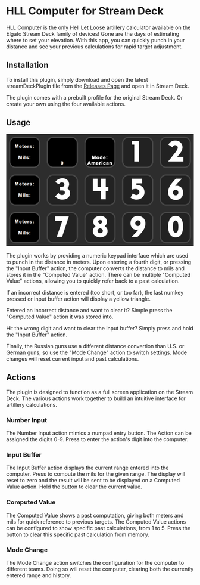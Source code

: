 # HLL Computer for Stream Deck

HLL Computer is the only Hell Let Loose artillery calculator available on the Elgato Stream Deck family of devices!
Gone are the days of estimating where to set your elevation. With this app, you can quickly punch in your distance
and see your previous calculations for rapid target adjustment.

## Installation

To install this plugin, simply download and open the latest streamDeckPlugin file from the [Releases Page](https://github.com/nik-johnson-net/streamdeck-hll-computer/releases) and open it in Stream Deck.

The plugin comes with a prebuilt profile for the original Stream Deck. Or create your own using the four available actions.

## Usage

![example](assets/base.png "Example image of profile")

The plugin works by providing a numeric keypad interface which are used to punch in the distance in meters. Upon entering a fourth digit, or
pressing the "Input Buffer" action, the computer converts the distance to mils and stores it in the "Computed Value" action. There can be
multiple "Computed Value" actions, allowing you to quickly refer back to a past calculation.

If an incorrect distance is entered (too short, or too far), the last numkey pressed or input buffer action will display a yellow triangle.

Entered an incorrect distance and want to clear it? Simple press the "Computed Value" action it was stored into.

Hit the wrong digit and want to clear the input buffer? Simply press and hold the "Input Buffer" action.

Finally, the Russian guns use a different distance convertion than U.S. or German guns, so use the "Mode Change" action to switch settings. Mode
changes will reset current input and past calculations.

## Actions

The plugin is designed to function as a full screen application on the Stream Deck. The various actions work together to build an
intuitive interface for artillery calculations.

### Number Input

The Number Input action mimics a numpad entry button. The Action can be assigned the digits 0-9. Press to enter the action's digit into the computer.

### Input Buffer

The Input Buffer action displays the current range entered into the computer. Press to compute the mils for the given range. The display will reset
to zero and the result will be sent to be displayed on a Computed Value action. Hold the button to clear the current value.

### Computed Value

The Computed Value shows a past computation, giving both meters and mils for quick reference to previous targets. The Computed Value actions
can be configured to show specific past calculations, from 1 to 5. Press the button to clear this specific past calculation from memory.

### Mode Change

The Mode Change action switches the configuration for the computer to different teams. Doing so will reset the computer, clearing both the currently
entered range and history.
